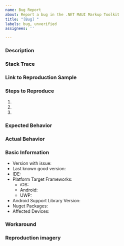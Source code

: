 ```yaml
---
name: Bug Report
about: Report a bug in the .NET MAUI Markup Toolkit
title: "[Bug] "
labels: bug, unverified
assignees: ''

---
```


<!--
Hello, and thanks for your interest in contributing to the .NET MAUI Markup Toolkit! 

Please describe the issue below, including detailed steps for reproduction. If we are unable to reproduce the bug we will be unable to fix the issue and may close this Issue.

-->

### Description

<!-- Please provide a detailed description of the issue -->

### Stack Trace

<!-- Please copy/paste the complete stack trace (if applicable) -->

### Link to Reproduction Sample

<!-- Please link to a GitHub Repo or GitHub Page -->

### Steps to Reproduce

1. 
2. 
3. 

### Expected Behavior

### Actual Behavior

### Basic Information

- Version with issue:
- Last known good version:
- IDE:
- Platform Target Frameworks: <!-- All that apply -->
  - iOS:  <!-- The version of the iOS SDK you are compiling against, e.g. 11.1 -->
  - Android: <!-- The version of the Android SDK you are compiling against, e.g. 7.1 --> 
  - UWP:  <!-- The version of the UWP SDK you are compiling against, e.g. 16299 --> 
- Android Support Library Version: <!-- if applicable -->
- Nuget Packages:
- Affected Devices:

### Workaround
<!-- If you've found a way around this issue, help other users out and share the workaround -->

### Reproduction imagery

<!-- If it is a visual issue, please include imagery (GIF/Screenshots) showing the problem -->
